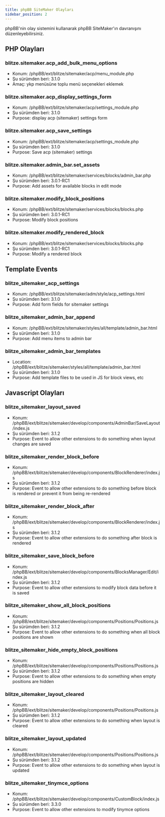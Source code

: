 ```yaml
---
title: phpBB SiteMaker Olayları
sidebar_position: 2
---
```


phpBB'nin olay sistemini kullanarak phpBB SiteMaker'ın davranışını düzenleyebilirsiniz.

## PHP Olayları

### blitze.sitemaker.acp_add_bulk_menu_options

-   Konum: /phpBB/ext/blitze/sitemaker/acp/menu_module.php
-   Şu sürümden beri: 3.1.0
-   Amaç: ykp menüsüne toplu menü seçenekleri eklemek

### blitze.sitemaker.acp_display_settings_form

-   Konum: /phpBB/ext/blitze/sitemaker/acp/settings_module.php
-   Şu sürümden beri: 3.1.0
-   Purpose: display acp (sitemaker) settings form

### blitze.sitemaker.acp_save_settings

-   Konum: /phpBB/ext/blitze/sitemaker/acp/settings_module.php
-   Şu sürümden beri: 3.1.0
-   Purpose: Save acp (sitemaker) settings

### blitze.sitemaker.admin_bar.set_assets

-   Konum: /phpBB/ext/blitze/sitemaker/services/blocks/admin_bar.php
-   Şu sürümden beri: 3.0.1-RC1
-   Purpose: Add assets for available blocks in edit mode

### blitze.sitemaker.modify_block_positions

-   Konum: /phpBB/ext/blitze/sitemaker/services/blocks/blocks.php
-   Şu sürümden beri: 3.0.1-RC1
-   Purpose: Modify block positions

### blitze.sitemaker.modify_rendered_block

-   Konum: /phpBB/ext/blitze/sitemaker/services/blocks/blocks.php
-   Şu sürümden beri: 3.0.1-RC1
-   Purpose: Modify a rendered block

## Template Events

### blitze_sitemaker_acp_settings

-   Konum: /phpBB/ext/blitze/sitemaker/adm/style/acp_settings.html
-   Şu sürümden beri: 3.1.0
-   Purpose: Add form fields for sitemaker settings

### blitze_sitemaker_admin_bar_append

-   Konum: /phpBB/ext/blitze/sitemaker/styles/all/template/admin_bar.html
-   Şu sürümden beri: 3.1.0
-   Purpose: Add menu items to admin bar

### blitze_sitemaker_admin_bar_templates

-   Location: /phpBB/ext/blitze/sitemaker/styles/all/template/admin_bar.html
-   Şu sürümden beri: 3.1.0
-   Purpose: Add template files to be used in JS for block views, etc

## Javascript Olayları

### blitze_sitemaker_layout_saved

-   Konum: /phpBB/ext/blitze/sitemaker/develop/components/AdminBar/SaveLayout/index.js
-   Şu sürümden beri: 3.1.2
-   Purpose: Event to allow other extensions to do something when layout changes are saved

### blitze_sitemaker_render_block_before

-   Konum: /phpBB/ext/blitze/sitemaker/develop/components/BlockRenderer/index.js
-   Şu sürümden beri: 3.1.2
-   Purpose: Event to allow other extensions to do something before block is rendered or prevent it from being re-rendered

### blitze_sitemaker_render_block_after

-   Konum: /phpBB/ext/blitze/sitemaker/develop/components/BlockRenderer/index.js
-   Şu sürümden beri: 3.1.2
-   Purpose: Event to allow other extensions to do something after block is rendered

### blitze_sitemaker_save_block_before

-   Konum: /phpBB/ext/blitze/sitemaker/develop/components/BlocksManager/Edit/index.js
-   Şu sürümden beri: 3.1.2
-   Purpose: Event to allow other extensions to modify block data before it is saved

### blitze_sitemaker_show_all_block_positions

-   Konum: /phpBB/ext/blitze/sitemaker/develop/components/Positions/Positions.js
-   Şu sürümden beri: 3.1.2
-   Purpose: Event to allow other extensions to do something when all block positions are shown

### blitze_sitemaker_hide_empty_block_positions

-   Konum: /phpBB/ext/blitze/sitemaker/develop/components/Positions/Positions.js
-   Şu sürümden beri: 3.1.2
-   Purpose: Event to allow other extensions to do something when empty positions are hidden

### blitze_sitemaker_layout_cleared

-   Konum: /phpBB/ext/blitze/sitemaker/develop/components/Positions/Positions.js
-   Şu sürümden beri: 3.1.2
-   Purpose: Event to allow other extensions to do something when layout is cleared

### blitze_sitemaker_layout_updated

-   Konum: /phpBB/ext/blitze/sitemaker/develop/components/Positions/Positions.js
-   Şu sürümden beri: 3.1.2
-   Purpose: Event to allow other extensions to do something when layout is updated

### blitze_sitemaker_tinymce_options

-   Konum: /phpBB/ext/blitze/sitemaker/develop/components/CustomBlock/index.js
-   Şu sürümden beri: 3.3.0
-   Purpose: Event to allow other extensions to modify tinymce options
